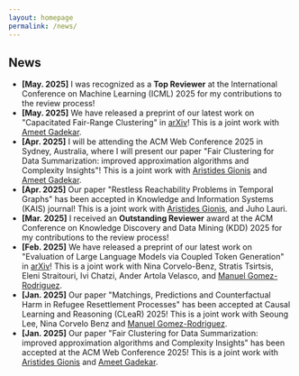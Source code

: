 ```yaml
---
layout: homepage
permalink: /news/
---
```


## News

- **[May. 2025]** I was recognized as a **Top Reviewer** at the International Conference on Machine Learning (ICML) 2025 for my contributions to the review process!
- **[May. 2025]** We have released a preprint of our latest work on "Capacitated Fair-Range Clustering" in [arXiv](https://arxiv.org/abs/2505.15905)! This is a joint work with [Ameet Gadekar](https://www.amitgadekar.in/).
- **[Apr. 2025]** I will be attending the ACM Web Conference 2025 in Sydney, Australia, where I will present our paper "Fair Clustering for Data Summarization: improved approximation algorithms and Complexity Insights"! This is a joint work with [Aristides Gionis](https://www.kth.se/profile/argioni) and [Ameet Gadekar](https://www.amitgadekar.in/).
- **[Apr. 2025]** Our paper "Restless Reachability Problems in Temporal Graphs" has been accepted in
  Knowledge and Information Systems (KAIS) journal! This is a joint work with [Aristides Gionis](https://www.kth.se/profile/argioni), and Juho Lauri.
- **[Mar. 2025]** I received an **Outstanding Reviewer** award at the ACM Conference on Knowledge Discovery and Data Mining (KDD) 2025 for my contributions to the review process!
- **[Feb. 2025]** We have released a preprint of our latest work on "Evaluation of Large Language Models via Coupled Token Generation" in [arXiv](https://arxiv.org/pdf/2502.01754)! This is a joint work with Nina Corvelo-Benz, Stratis Tsirtsis, Eleni Straitouri, Ivi Chatzi, Ander Artola Velasco, and [Manuel Gomez-Rodriguez](https://people.mpi-sws.org/~manuelgr/index.html).
- **[Jan. 2025]** Our paper "Matchings, Predictions and Counterfactual Harm in Refugee Resettlement Processes" has been accepted at Causal Learning and Reasoning (CLeaR) 2025! This is a joint work with Seoung Lee, Nina Corvelo Benz and [Manuel Gomez-Rodriguez](https://people.mpi-sws.org/~manuelgr/index.html).
- **[Jan. 2025]** Our paper "Fair Clustering for Data Summarization: improved approximation algorithms and Complexity Insights" has been accepted at the ACM Web Conference 2025! This is a joint work with [Aristides Gionis](https://www.kth.se/profile/argioni) and [Ameet Gadekar](https://www.amitgadekar.in/).

